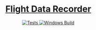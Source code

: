 <h1 align="center">
  <a href="https://github.com/oldmanmike/fdr">
    Flight Data Recorder
  </a>
</h1>

<p align="center">
  <a href="https://travis-ci.org/oldmanmike/fdr">
    <img alt="Tests"
      src="https://img.shields.io/travis/oldmanmike/fdr.svg?style=flat-square">
  </a>
  <a href="https://ci.appveyor.com/project/oldmanmike/fdr">
    <img alt="Windows Build"
      src="https://ci.appveyor.com/api/projects/status/13x7mn3pe5799yqd?svg=true?">
  </a>
</p>
